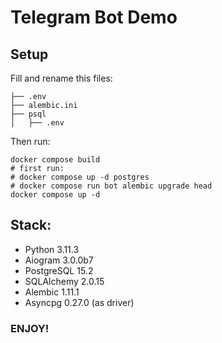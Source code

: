# Telegram Bot Demo
## Setup
Fill and rename this files:
```
├── .env
├── alembic.ini
├── psql
│   ├── .env
```
Then run:
```shell
docker compose build
# first run:
# docker compose up -d postgres
# docker compose run bot alembic upgrade head
docker compose up -d
```
## Stack:
* Python 3.11.3
* Aiogram 3.0.0b7
* PostgreSQL 15.2
* SQLAlchemy 2.0.15
* Alembic 1.11.1
* Asyncpg 0.27.0 (as driver)
### ENJOY!

